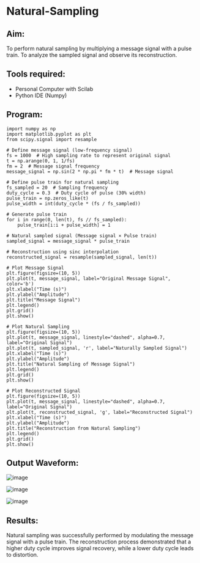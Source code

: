 # Natural-Sampling
## Aim:
To perform natural sampling by multiplying a message signal with a pulse train. To analyze the sampled signal and observe its reconstruction.
## Tools required: 
+ Personal Computer with Scilab
+ Python IDE (Numpy)
## Program: 
~~~
import numpy as np
import matplotlib.pyplot as plt
from scipy.signal import resample

# Define message signal (low-frequency signal)
fs = 1000  # High sampling rate to represent original signal
t = np.arange(0, 1, 1/fs)
fm = 2  # Message signal frequency
message_signal = np.sin(2 * np.pi * fm * t)  # Message signal

# Define pulse train for natural sampling
fs_sampled = 20  # Sampling frequency
duty_cycle = 0.3  # Duty cycle of pulse (30% width)
pulse_train = np.zeros_like(t)
pulse_width = int(duty_cycle * (fs / fs_sampled))

# Generate pulse train
for i in range(0, len(t), fs // fs_sampled):
    pulse_train[i:i + pulse_width] = 1

# Natural sampled signal (Message signal × Pulse train)
sampled_signal = message_signal * pulse_train

# Reconstruction using sinc interpolation
reconstructed_signal = resample(sampled_signal, len(t))

# Plot Message Signal
plt.figure(figsize=(10, 5))
plt.plot(t, message_signal, label="Original Message Signal", color='b')
plt.xlabel("Time (s)")
plt.ylabel("Amplitude")
plt.title("Message Signal")
plt.legend()
plt.grid()
plt.show()

# Plot Natural Sampling
plt.figure(figsize=(10, 5))
plt.plot(t, message_signal, linestyle="dashed", alpha=0.7, label="Original Signal")
plt.plot(t, sampled_signal, 'r', label="Naturally Sampled Signal")
plt.xlabel("Time (s)")
plt.ylabel("Amplitude")
plt.title("Natural Sampling of Message Signal")
plt.legend()
plt.grid()
plt.show()

# Plot Reconstructed Signal
plt.figure(figsize=(10, 5))
plt.plot(t, message_signal, linestyle="dashed", alpha=0.7, label="Original Signal")
plt.plot(t, reconstructed_signal, 'g', label="Reconstructed Signal")
plt.xlabel("Time (s)")
plt.ylabel("Amplitude")
plt.title("Reconstruction from Natural Sampling")
plt.legend()
plt.grid()
plt.show()
~~~
## Output Waveform:
![image](https://github.com/user-attachments/assets/a5b72b49-8917-4990-8e1e-d78202a9d1b0)

![image](https://github.com/user-attachments/assets/6e4e1a67-0165-4d94-854b-360369ea4827)

![image](https://github.com/user-attachments/assets/a91c7a4c-c571-4f45-936a-26a043d54bfc)


## Results:
Natural sampling was successfully performed by modulating the message signal with a pulse train. The reconstruction process demonstrated that a higher duty cycle improves signal recovery, while a lower duty cycle leads to distortion.
